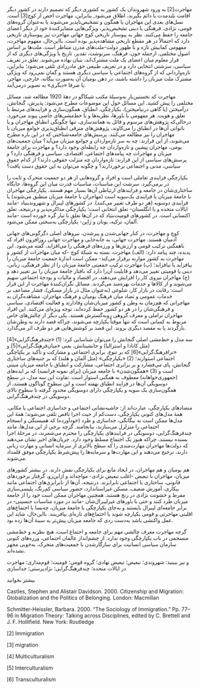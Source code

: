   مهاجرت[2] به ورود شهروندان یک کشور به کشوری دیگر که تصمیم دارند در کشور دیگر اقامت بلندمدت یا دائم بگیرند، اطلاق می‌شود, بنابراین، مهاجرت اخص از کوچ[3] است. نسل‌های بعدی این مهاجران یا همگون و تشخیص‌ناپذیر می‌شوند یا به‌عنوان گروه‌های قومی، نژادی، فرهنگی یا دینی تشخیص‌پذیر، ویژگی‌هایی متمایزکنندۀ خود از دیگر اعضای جامعه را حفظ می‌کنند. نظر به پیوستار تاریخی کوچ جهانی مهاجرت نیز پیوستاری تاریخی دارد که احتمالاً در هر مقطع تاریخی مشاهده‌پذیر بوده است. بااین‌حال، مفهوم مهاجرت، مفهومی کمابیش تازه و با ظهور دولت-ملت‌های مدرن متناظر است. ملت‌ها بر اساس اصول مختلفی، ازجمله خون، فرهنگ، سرنوشت، تقدیر، تاریخ یا ویژگی‌های دیگری که از قرار معلوم میان اعضای یک ملت مشترک‌اند، بنیان نهاده می‌شوند. تعلق در تعریف سیاسی، سرشتی انتخابی دارد و در تعریف طبیعی حق مادرزادی تلقی می‌شود؛ بنابراین، تازه‌واردانی که از گروه‌های اجتماعی یا سیاسی دیگری هستند و گمان نمی‌رود که ویژگی مشترک ملت میزبان را داشته باشند، در ذهن بومیان آن به‌صورت بیگانه، خارجی، مهاجر، یا صرفا «دیگری» به تصویر درمی‌آیند.

 مهاجرت که نخستین‌بار به‌وسیلۀ مکتب شیکاگو در دهۀ 1920 مطالعه شد، مسائل مختلفی را پیش کشید. این مسائل حول این موضوعات مطرح می‌شود: پذیرش، گنجانش، درآمیختن (یا گاهی درنیامیختن)، یکپارچگی، انطباق، همگون‌سازی و فرایندهای مرتبط با تعلق و هویت. هر مفهومی با باورها، نظریه‌ها و یا خط‌مشی‌های خاصی پیوند می‌خورد. درحالی‌که پژوهش‌های مرسوم و قائل به همانندسازی، تنها چگونگی انطباق مهاجران و یا ناتوانی آن‌ها در انطباق را می‌کاوند، پژوهش‌های مترقی انطباق‌پذیری جوامع میزبان با مهاجران را نیز مطالعه می‌کنند. پرسش‌های جامعه‌شناختی که در این باره مطرح می‌شوند، از این قرارند: چه به سر تازه‌واردان و جوامع میزبان می‌آید؟ میان جمعیت‌های بومی، مهاجران پیشین و تازه‌واردان چه رابطه‌ای وجود دارد؟ و مهاجرت برای جامعۀ میزبان و مهاجرات چه پیامدهای اجتماعی، اقتصادی، سیاسی و فرهنگی دارد؟ و پرسش‌های سیاسی از این قرارند: تازه‌واردان چه منزلت حقوقی دارند؟ از کدام حقوق سیاسی، مدنی و اجتماعی برخوردارند؟ و چگونه می‌توان به این حقوق دست یافت؟

یکپارچگی فرایندی تعاملی است و افراد و گروه‌هایی از هر دو جمعیت متحرک و ثابت را در برمی‌گیرد. سرشت این مناسبات، مناسبات قدرت میان این گروه‌ها، جایگاه ساختاری‌شان در جامعه و فرایندهای ارتباطی آن‌ها بسیار مهم هستند. یکپارچگی مهاجران با جامعۀ میزبان یا فرایندی یک‌سویه است (مهاجران با جامعۀ میزبان منطبق می‌شوند) یا فرایندی دوسویه (هر دو طرف تغییر می‌کنند). در کشورهای لیبرال و شهروندبنیاد -مانند ایالات متحده و یا انگلستان- تعلق انتخابی است؛ یکپارچگی مذاکره‌پذیر و درنتیجه، تعلق اکتسابی است. در کشورهای قومیت‌بنیاد که در آن‌ها تعلق با تبار گره خورده است -مانند آلمان، ترکیه، یونان و ژاپن- یکپارچگی به‌سختی ممکن می‌شود.

کوچ و مهاجرت، در کنار جهانی‌شدن و پیرشدن، نیروهای اصلی دگرگونی‌های جهانی آدمیان هستند. مهاجرت جهانی، به جابه‌جایی و مهاجرت جهانی روزافزون افراد که ناهمگنی ترکیب قومی و ارزش‌ها و ورزه‌های فرهنگی را می‌افزاید، گفته می‌شود. این پدیده، چند پیامد دارد: (الف) مهاجرت، بسته به شبکۀ کوچ -که میان مهاجرات از کشور و مهاجرت به کشور موازنه برقرار می‌کند- ممکن است اندازۀ جمعیت جامعۀ میزبان را بیافزاید یا نیافزاید؛ (ب) مهاجرت ترکیب جمعیتی جامعۀ میزبان را از نظر فرهنگی، زبانی، دینی یا قومیتی تغییر می‌دهد و قابلیت آن‌را دارد که بافتار جامعۀ میزبان را نیز تغییر دهد و (ج) مهاجران نیروی کار را افزایش می‌دهند، در اقتصاد و مالیات و بودجۀ اجتماعی سهیم می‌شوند و از کالاها و خدمات بهره‌مند می‌گردند. مسائل نگران‌کنندۀ مهاجرت از این قرار است: رقابت در بازار کار، شلوغی (به‌عنوان مثال در بازار مسکن)، فشار مضاعف بر خدمات عمومی و تضاد میان فرهنگ بومیان و فرهنگ مهاجران. مشاهده‌گران به مهاجرانی که هم‌زمان به وطن و کشور میزبان‌شان وفادارند و فعالیت اقتصادی، سیاسی و فرهنگی‌شان را در هر دو کشور حفظ کرده‌اند، توجه ویژه‌ای می‌کنند. این افراد مهاجران تراملی و معرف گروهی روبه‌گسترش هستند. یکی دیگر از چالش‌های خاص مربوط به کسانی است که تنها موقتاً یکپارچه می‌شوند، چراکه قصد دارند به وطن‌شان بازگردند یا به مقصد دیگری بروند. این قصد بر کوشش‌هایی هر دو طرف اثر می‌گذارد.

 سه مدل و خط‌مشی اصلی گنجانش را می‌توان شناسایی کرد: (1) «چندفرهنگ‌گرایی»[4] (مثل کانادا و استرالیا) و جانشینانش، یعنی «میان‌فرهنگ‌گرایی»[5] و «ترافرهنگ‌گرایی»[6] که بر تنوع، برابری اجتماعی و مشارکت و تأکید بر یکپاچگی اجتماعی استوارند؛ (2) «یکپارچگی» (مثل آلمان و هلند) که بر جنبه‌های ساختاری گنجانش، پای می‌فشارد و بر برابری اجتماعی، مشارکت و انطباق با جامعه میزبان مبتنی است و (3) «همگون‌شدن» با جامعه میزبان (برای نمونه فرانسه) که بر ایده‌های (جمهوری‌خواهانه) معطوف به همگنی استوار است. تفاوت این سه مدل، در سطح دوسویگی آن‌ها در فرایند انطباق نهفته است و این سطوح گوناگون هستند، از همگون‌سازی یک سویه و یکپارچگی دارای دوسویگی محدود گرفته تا سطوح بالای دوسویگی در چندفرهنگ‌گرایی.

 متضادهای یکپارچگی، عبارت‌اند از: حاشیه‌نشانی اجتماعی و جداسازی اجتماعی یا مکانی. همۀ مدل‌های کنونی یکپارچگی، دست‌کم از حیث اجرا ناقص تلقی می‌شوند؛ همۀ این مدل‌ها ممکن است به بیگانگی، جداسازی و طرد (خودآورده) که همبستگی و انسجام اجتماعی را متزلزل می‌سازند، بیانجامند. گرچه برخی از این مدل‌ها، مانند چندفرهنگ‌گرایی، دوسویگی در فرایندهای یکپارچگی را محترم می‌شمرند، در مرحلۀ اجرا بسنده نیستند، چراکه هنوز یک اجتماع مسلط وجود دارد. جریان‌های اخیر نشان می‌دهند که دولت‌ها مهاجران مهارت‌مندی را که سطح بالاتری از سرمایه انسانی و مهارت زبانی دارند، ترجیح می‌دهند و این مهارت‌ها و سرمایه‌ها را پیش‌شرط یکپارچگی موفق قلمداد می‌شوند.

هم بومیان و هم مهاجران، در ایجاد مانع برای یکپارچگی نقش دارند. در بیشتر کشورهای میزبان، مهاجران با تبعیض -اغلب تبعیض نژادی- مواجه‌اند و ازاین‌رو، گرفتار برخوردهای قانونی، ساختاری یا اجتماعی نابرابرند. درنتیجه، آن‌ها از نابرابری‌های اجتماعی مانند بیکاری، آموزش ضعیف، مسکن غیراستاندارد، حضور سیاسی کم‌رنگ، پلیسی‌سازی مفرط و خشونت نژادی در رنج هستند. همچنین مهاجران ممکن است خود را از جامعة میزبان طرد کنند و حتی با باورهای غیرلیبرال‌شان -مانند در مورد مناسبات جنسیتی- در برابر جامعه‌ای لیبرال بایستند و به‌جای یکپارچگی با جامعۀ میزبان، چه‌بسا با اجتماع‌های اقلیتی مهاجرتی و قومی یکپارچه شوند یا اجتماع‌های تازه‌ای بیافرینند. بااین‌حال، شاید این عمل واکنشی باشد به‌دست ردی که جامعه میزبان پیش‌تر به سینۀ آن‌ها زده بود.

گرچه مهاجرت معرف چالشی مهم برای جامعه و اجتماع است، هیچ نظریه و خط‌مشی منسجمی در باب یکپارچگی وجود ندارد. از چشم‌انداز عالمان اجتماعی، ورزه‌های کنونی سازمان سیاسی انسانیت برای سازگارشدن با جمعیت‌های متحرک، به‌خوبی مجهز نشده‌اند.

و نیز ببینید: شهروندی؛ تبعیض؛ تبعیض نهادی؛ گروه قومی؛ قومیت؛ قوم‌مداری؛ مهاجرت در ایالات متحده؛ چندفرهنگ‌گرایی؛ نژادپرستی؛ جداسازی

بیشتر بخوانید

Castles, Stephen and Alistair Davidson. 2000. Citizenship and Migration: Globalization and the Politics of Belonging. London: Macmillan

Schmitter-Heissler, Barbara. 2000. “The Sociology of Immigration.” Pp. 77–96 in Migration Theory: Talking across Disciplines, edited by C. Brettell and J. F. Hollifield. New York: Routledge

 [2] Immigration

[3] migration

[4] Multiculturalism

[5] Interculturalism

[6] Transculturalism

 

 

 

 